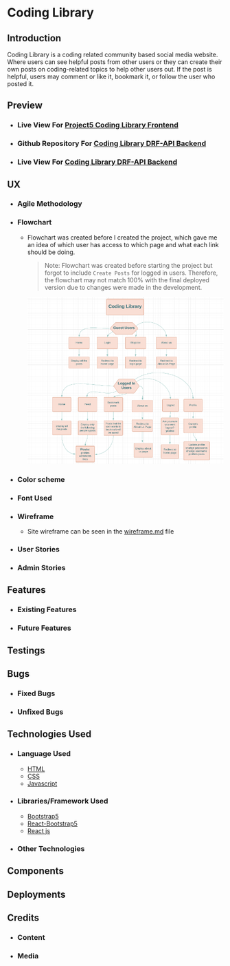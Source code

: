 # Coding Library

## Introduction

Coding Library is a coding related community based social media website. Where users can see helpful posts from other users or they can create their own posts on coding-related topics to help other users out. If the post is helpful, users may comment or like it, bookmark it, or follow the user who posted it.

## Preview

- ### Live View For [Project5 Coding Library Frontend ](https://p5-coding-library.herokuapp.com/)

- ### Github Repository For [Coding Library DRF-API Backend ](https://github.com/hashim222/coding-library-drf-api)

- ### Live View For [Coding Library DRF-API Backend ](https://coding-library-drf-api.herokuapp.com/)

## UX

- ### Agile Methodology
- ### Flowchart

  - Flowchart was created before I created the project, which gave me an idea of which user has access to which page and what each link should be doing.

    > Note: Flowchart was created before starting the project but forgot to include `Create Posts` for logged in users. Therefore, the flowchart may not match 100% with the final deployed version due to changes were made in the development.

    ![flowchart image](./src/assets/readme-images/flowchart.png)

- ### Color scheme
- ### Font Used
- ### Wireframe
  - Site wireframe can be seen in the [wireframe.md](wireframe.md) file
- ### User Stories
- ### Admin Stories

## Features

- ### Existing Features
- ### Future Features

## Testings

## Bugs

- ### Fixed Bugs
- ### Unfixed Bugs

## Technologies Used

- ### Language Used
  - [HTML](https://www.w3schools.com/html/)
  - [CSS](https://www.w3schools.com/css/)
  - [Javascript](https://en.wikipedia.org/wiki/JavaScript)
- ### Libraries/Framework Used
  - [Bootstrap5](https://getbootstrap.com/)
  - [React-Bootstrap5](https://react-bootstrap.github.io/)
  - [React js](https://getbootstrap.com/)
- ### Other Technologies

## Components

## Deployments

## Credits

- ### Content
- ### Media
